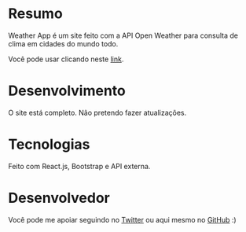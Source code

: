 # Resumo
Weather App é um site feito com a API Open Weather para consulta de clima em cidades do mundo todo.

Você pode usar clicando neste [link](https://otavio-weatherapp.netlify.app).

# Desenvolvimento
O site está completo. Não pretendo fazer atualizações.

# Tecnologias
Feito com React.js, Bootstrap e API externa.

# Desenvolvedor
Você pode me apoiar seguindo no [Twitter](https://twitter.com/_otaviozin) ou aqui mesmo no [GitHub](https://github.com/otaviozin) :)
